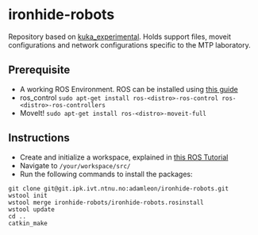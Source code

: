 # ironhide-robots
Repository based on [kuka_experimental](https://github.com/ros-industrial/kuka_experimental). Holds support files, moveit configurations and network configurations specific to the MTP laboratory.

## Prerequisite
* A working ROS Environment. ROS can be installed using [this guide](http://wiki.ros.org/lunar/Installation/Ubuntu)
* ros_control `sudo apt-get install ros-<distro>-ros-control ros-<distro>-ros-controllers`
* MoveIt! `sudo apt-get install ros-<distro>-moveit-full`

## Instructions
* Create and initialize a workspace, explained in [this ROS Tutorial](http://wiki.ros.org/ROS/Tutorials/InstallingandConfiguringROSEnvironment)
* Navigate to `/your/workspace/src/`
* Run the following commands to install the packages:
```
git clone git@git.ipk.ivt.ntnu.no:adamleon/ironhide-robots.git
wstool init
wstool merge ironhide-robots/ironhide-robots.rosinstall
wstool update
cd ..
catkin_make
```

